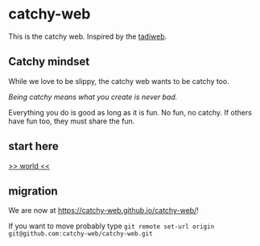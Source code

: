 # catchy-web

This is the catchy web. Inspired by the [tadiweb](https://github.com/TodePond/TadiWeb).

## Catchy mindset

While we love to be slippy, the catchy web wants to be catchy too.

*Being catchy means what you create is never bad.*

Everything you do is good as long as it is fun. No fun, no catchy.
If others have fun too, they must share the fun.

## start here

[>> world <<](./world.md)

## migration

We are now at <https://catchy-web.github.io/catchy-web/>!

If you want to move probably type
`git remote set-url origin git@github.com:catchy-web/catchy-web.git`
